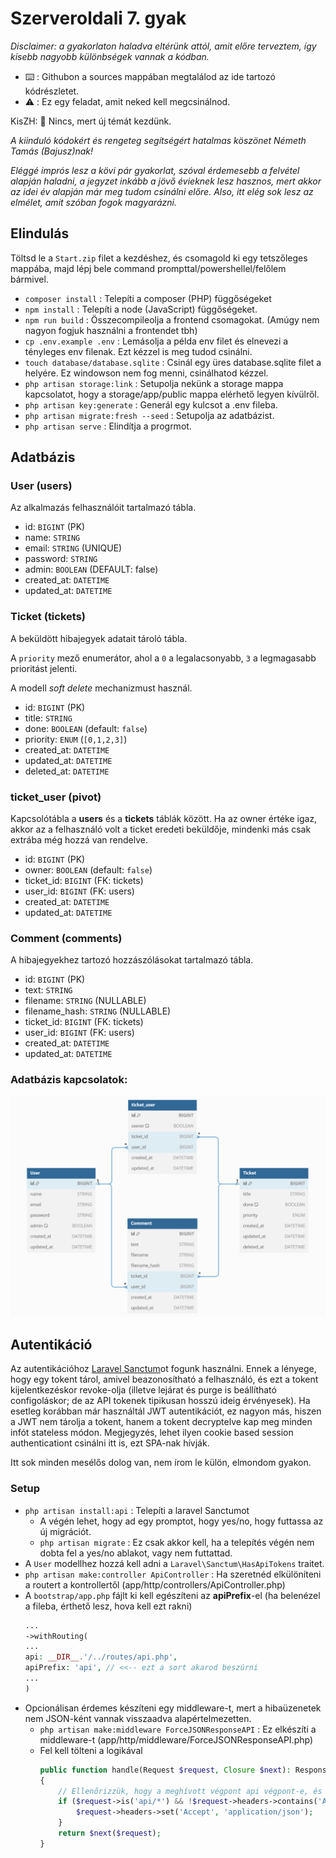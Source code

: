 # Szerveroldali 7. gyak
*Disclaimer: a gyakorlaton haladva eltérünk attól, amit előre terveztem, így kisebb nagyobb különbségek vannak a kódban.*  
- ⌨️ : Githubon a sources mappában megtalálod az ide tartozó kódrészletet.
- ⚠️ : Ez egy feladat, amit neked kell megcsinálnod.

KisZH: 🌈 Nincs, mert új témát kezdünk.

*A kiinduló kódokért és rengeteg segítségért hatalmas köszönet Németh Tamás (Bajusz)nak!*

*Eléggé imprós lesz a kövi pár gyakorlat, szóval érdemesebb a felvétel alapján haladni, a jegyzet inkább a jövő évieknek lesz hasznos, mert akkor az idei év alapján már meg tudom csinálni előre. Also, itt elég sok lesz az elmélet, amit szóban fogok magyarázni.*

## Elindulás
Töltsd le a `Start.zip` filet a kezdéshez, és csomagold ki egy tetszőleges mappába, majd lépj bele command prompttal/powershellel/felőlem bármivel.
- `composer install` : Telepíti a composer (PHP) függőségeket
- `npm install` : Telepíti a node (JavaScript) függőségeket.
- `npm run build` : Összecompileolja a frontend csomagokat. (Amúgy nem nagyon fogjuk használni a frontendet tbh)
- `cp .env.example .env` : Lemásolja a példa env filet és elnevezi a tényleges env filenak. Ezt kézzel is meg tudod csinálni.
- `touch database/database.sqlite` : Csinál egy üres database.sqlite filet a helyére. Ez windowson nem fog menni, csinálhatod kézzel.
- `php artisan storage:link` : Setupolja nekünk a storage mappa kapcsolatot, hogy a storage/app/public mappa elérhető legyen kívülről.
- `php artisan key:generate` : Generál egy kulcsot a .env fileba.
- `php artisan migrate:fresh --seed` : Setupolja az adatbázist.
- `php artisan serve` : Elindítja a progrmot.

## Adatbázis
### User (users)

Az alkalmazás felhasználóit tartalmazó tábla.

  - id: `BIGINT` (PK)
  - name: `STRING`
  - email: `STRING` (UNIQUE)
  - password: `STRING`
  - admin: `BOOLEAN` (DEFAULT: false)
  - created_at: `DATETIME`
  - updated_at: `DATETIME`

### Ticket (tickets)

A beküldött hibajegyek adatait tároló tábla.

A `priority` mező enumerátor, ahol a `0` a legalacsonyabb, `3` a legmagasabb prioritást jelenti.

A modell _soft delete_ mechanizmust használ.

  - id: `BIGINT` (PK)
  - title: `STRING`
  - done: `BOOLEAN` (default: `false`)
  - priority: `ENUM` (`[0,1,2,3]`)
  - created_at: `DATETIME`
  - updated_at: `DATETIME`
  - deleted_at: `DATETIME`

### ticket_user (pivot)

Kapcsolótábla a **users** és a **tickets** táblák között. Ha az owner értéke igaz, akkor az a felhasználó volt a ticket eredeti beküldője, mindenki más csak extrába még hozzá van rendelve.

  - id: `BIGINT` (PK)
  - owner: `BOOLEAN` (default: `false`)
  - ticket_id: `BIGINT` (FK: tickets)
  - user_id: `BIGINT` (FK: users)
  - created_at: `DATETIME`
  - updated_at: `DATETIME`

### Comment (comments)

A hibajegyekhez tartozó hozzászólásokat tartalmazó tábla.

  - id: `BIGINT` (PK)
  - text: `STRING`
  - filename: `STRING` (NULLABLE)
  - filename_hash: `STRING` (NULLABLE)
  - ticket_id: `BIGINT` (FK: tickets)
  - user_id: `BIGINT` (FK: users)
  - created_at: `DATETIME`
  - updated_at: `DATETIME`

### Adatbázis kapcsolatok:

![Adatbázis diagramm](database.png)


## Autentikáció
Az autentikációhoz [Laravel Sanctum](https://laravel.com/docs/11.x/sanctum)ot fogunk használni. Ennek a lényege, hogy egy tokent tárol, amivel beazonosítható a felhasználó, és ezt a tokent kijelentkezéskor revoke-olja (illetve lejárat és purge is beállítható configoláskor; de az API tokenek tipikusan hosszú ideig érvényesek). Ha esetleg korábban már használtál JWT autentikációt, ez nagyon más, hiszen a JWT nem tárolja a tokent, hanem a tokent decryptelve kap meg minden infót stateless módon. Megjegyzés, lehet ilyen cookie based session authenticationt csinálni itt is, ezt SPA-nak hívják.

Itt sok minden mesélős dolog van, nem írom le külön, elmondom gyakon.

### Setup
- `php artisan install:api` : Telepíti a laravel Sanctumot
    - A végén lehet, hogy ad egy promptot, hogy yes/no, hogy futtassa az új migrációt.
    - `php artisan migrate` : Ez csak akkor kell, ha a telepítés végén nem dobta fel a yes/no ablakot, vagy nem futtattad.
- A `User` modellhez hozzá kell adni a `Laravel\Sanctum\HasApiTokens` traitet.
- `php artisan make:controller ApiController` : Ha szeretnéd elkülöníteni a routert a kontrollertől (app/http/controllers/ApiController.php)
- A `bootstrap/app.php` fájlt ki kell egészíteni az **apiPrefix**-el (ha belenézel a fileba, érthető lesz, hova kell ezt rakni)
    ```php
    ...
    ->withRouting(
    ...
    api: __DIR__.'/../routes/api.php',
    apiPrefix: 'api', // <<-- ezt a sort akarod beszúrni
    ...
    )
    ```
- Opcionálisan érdemes készíteni egy middleware-t, mert a hibaüzenetek nem JSON-ként vannak visszaadva alapértelmezetten. 
    - `php artisan make:middleware ForceJSONResponseAPI` : Ez elkészíti a middleware-t (app/http/middleware/ForceJSONResponseAPI.php)
    - Fel kell tölteni a logikával
        ```PHP
        public function handle(Request $request, Closure $next): Response
        {
            // Ellenőrizzük, hogy a meghívott végpont api végpont-e, és az Accept mező beállításra került-e.
            if ($request->is('api/*') && !$request->headers->contains('Accept', 'application/json')) {
                $request->headers->set('Accept', 'application/json');
            }
            return $next($request);
        }
        ```